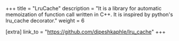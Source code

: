 +++
title = "LruCache"
description = "It is a library for automatic memoization of function call written in C++. It is inspired by python's lru_cache decorator."
weight = 6

[extra]
link_to = "https://github.com/dipeshkaphle/lru_cache"
+++
